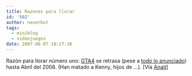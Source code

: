```yaml
---
title: Razones para llorar
id: '502'
author: neverbot
tags:
  - miniblog
  - videojuegos
date: 2007-08-07 10:27:38
---
```


Razón para llorar número uno: [GTA4](http://en.wikipedia.org/wiki/Gta4) se retrasa (pese a [todo lo anunciado](https://neverbot.com/juegos/videojuegos/grandes-cosas-que-aun-ha-de-tener-este-ano/)) hasta Abril del 2008. (Han matado a Kenny, hijos de ...). \[Vía [Anait](http://www.anaitgames.com/?p=5196)\]